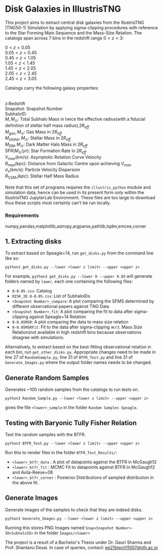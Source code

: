 # Disk Galaxies in IllustrisTNG

This project aims to extract central disk galaxies from the IllustrisTNG (TNG50-1) Simulation by applying sigma-clipping procedures with reference to the Star Forming Main Sequence and the Mass-Size Relation. The catalogs span across 7 bins in the redshift range $0 \lt z \lt 3$:

$0 \lt z \lt 0.05$<br>
$0.05 \lt z \lt 0.45$<br>
$0.45 \lt z \lt 1.05$<br>
$1.05 \lt z \lt 1.45$<br>
$1.45 \lt z \lt 2.05$<br>
$2.05 \lt z \lt 2.45$<br>
$2.45 \lt z \lt 3.05$<br>

Catalogs carry the following galaxy properties:<br>
<br>
<br>
z:Redshift<br>
Snapshot: Snapshot Number<br>
SubhaloID:<br> 
$M,M_{\odot}:$             Total Subhalo Mass in twice the effective radius(with a fiducial definition of stellar half mass radius),$2R_{eff}$<br> 
$M_{gas},M_{\odot}$:       Gas Mass in $2R_{eff}$<br>
$M_{stellar},M_{\odot}$:   Stellar Mass in $2R_{eff}$<br>
$M_{DM},M_{\odot}$:        Dark Matter Halo Mass in $2R_{eff}$<br>
SFR($M_{\odot}/yr$):       Star Formation Rate in $2R_{eff}$<br> 
$V_{max}$(km/s):           Asymptotic Rotation Curve Velocity<br>
$R_{max}$(kpc):            Distance from Galactic Centre upon achieving $V_{max}$<br>
$\sigma_v$(km/s):          Particle Velocity Dispersion<br>
$R_{1/2M_*}(kpc)$:         Stellar Half Mass Radius

Note that this set of programs requires the `illustris_python` module and simulation data, hence can be used in its present form only within the IllustrisTNG JupyterLab Environment. These files are too large to download thus these scripts most certainly can't be run locally.

### Requirements
numpy,pandas,matplotlib,astropy,argparse,pathlib,tqdm,emcee,corner

## 1. Extracting disks

To extract based on Speagle+14, run `get_disks.py` from the command line like so:

```
python3 get_disks.py --lower <lower z limit> --upper <upper z>
```
For example, `python3 get_disks.py --lower 0 --upper 0.05` will generate folders named by `lower`, each one containing the following files:


- `0-0.05.csv`: Catalog
- `DISK_ID 0-0.05.csv`: List of SubhaloIDs
- `<Snapshot Number>_compare`: A plot comparing the SFMS determined by different observational papers against TNG Data
- `<Snapshot Number>_fit`: A plot comparing the fit to data after sigma-clipping against Speagle+14 Relation
- `0-0.05MSR`: A plot comparing the data to mass size relation
- `0-0.05MSRFit`: Fit to the data after sigma-clipping w.r.t. Mass Size Relation(not available in high redshift bins because observations disagree with simulations.

Alternatively, to extract based on the best-fitting observational relation in each bin, run `get_other_disks.py`. Appropriate changes need to be made in line 27 of `RandomSample.py`, line 31 of `BTFR_Test.py` and line 31 of `Generate_Images.py` where the output folder names needs to be changed.

## Generate Random Samples

Generates ~100 random samples from the catalogs to run tests on.
```
python3 Random_Sample.py --lower <lower z limit> --upper <upper z>
```
gives the file `<lower>_sample` in the folder `Random Samples Speagle`. 

## Testing with Baryonic Tully Fisher Relation
Test the random samples with the BTFR.
```
python3 BTFR_Test.py --lower <lower z limit> --upper <upper z>
```
Run this to render files in the folder `BTFR_Test_Results/`:

- `<lower>_btfr_data` : A plot of datapoints against the BTFR in McGaugh12
- `<lower>_btfr_fit` : MCMC Fit to datapoints against BTFR in McGaugh12 and Avila-Reese+08
- `<lower>_btfr_corner` : Posterior Distributions of sampled distribution in the above fit.

## Generate Images

Generate images of the samples to check that they are indeed disks. 
```
python3 Generate_Images.py --lower <lower z limit> --upper <upper z>
```
Running this stores PNG Images named `Snap<Snapshot Number>-ID<SubhaloID>` in the folder `Images/<lower>`

The project is a result of a Bachelor's Thesis under Dr. Gauri Sharma and Prof. Shantanu Desai. In case of queries, contact: ep21btech11007@iith.ac.in
